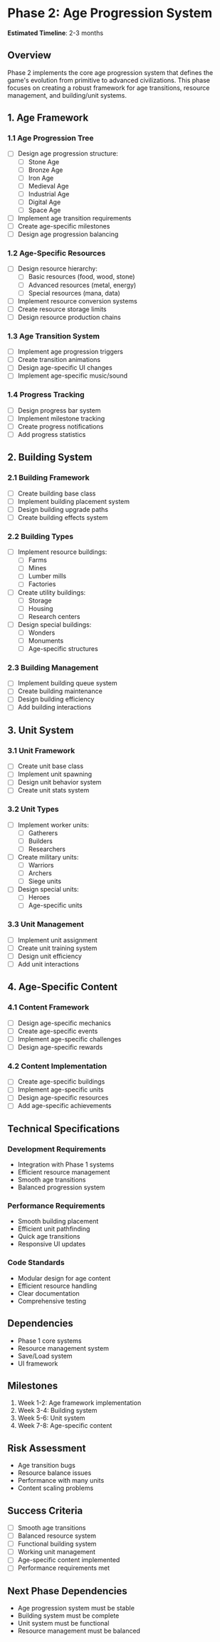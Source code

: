 # Phase 2: Age Progression System
**Estimated Timeline**: 2-3 months

## Overview
Phase 2 implements the core age progression system that defines the game's evolution from primitive to advanced civilizations. This phase focuses on creating a robust framework for age transitions, resource management, and building/unit systems.

## 1. Age Framework

### 1.1 Age Progression Tree
- [ ] Design age progression structure:
  - [ ] Stone Age
  - [ ] Bronze Age
  - [ ] Iron Age
  - [ ] Medieval Age
  - [ ] Industrial Age
  - [ ] Digital Age
  - [ ] Space Age
- [ ] Implement age transition requirements
- [ ] Create age-specific milestones
- [ ] Design age progression balancing

### 1.2 Age-Specific Resources
- [ ] Design resource hierarchy:
  - [ ] Basic resources (food, wood, stone)
  - [ ] Advanced resources (metal, energy)
  - [ ] Special resources (mana, data)
- [ ] Implement resource conversion systems
- [ ] Create resource storage limits
- [ ] Design resource production chains

### 1.3 Age Transition System
- [ ] Implement age progression triggers
- [ ] Create transition animations
- [ ] Design age-specific UI changes
- [ ] Implement age-specific music/sound

### 1.4 Progress Tracking
- [ ] Design progress bar system
- [ ] Implement milestone tracking
- [ ] Create progress notifications
- [ ] Add progress statistics

## 2. Building System

### 2.1 Building Framework
- [ ] Create building base class
- [ ] Implement building placement system
- [ ] Design building upgrade paths
- [ ] Create building effects system

### 2.2 Building Types
- [ ] Implement resource buildings:
  - [ ] Farms
  - [ ] Mines
  - [ ] Lumber mills
  - [ ] Factories
- [ ] Create utility buildings:
  - [ ] Storage
  - [ ] Housing
  - [ ] Research centers
- [ ] Design special buildings:
  - [ ] Wonders
  - [ ] Monuments
  - [ ] Age-specific structures

### 2.3 Building Management
- [ ] Implement building queue system
- [ ] Create building maintenance
- [ ] Design building efficiency
- [ ] Add building interactions

## 3. Unit System

### 3.1 Unit Framework
- [ ] Create unit base class
- [ ] Implement unit spawning
- [ ] Design unit behavior system
- [ ] Create unit stats system

### 3.2 Unit Types
- [ ] Implement worker units:
  - [ ] Gatherers
  - [ ] Builders
  - [ ] Researchers
- [ ] Create military units:
  - [ ] Warriors
  - [ ] Archers
  - [ ] Siege units
- [ ] Design special units:
  - [ ] Heroes
  - [ ] Age-specific units

### 3.3 Unit Management
- [ ] Implement unit assignment
- [ ] Create unit training system
- [ ] Design unit efficiency
- [ ] Add unit interactions

## 4. Age-Specific Content

### 4.1 Content Framework
- [ ] Design age-specific mechanics
- [ ] Create age-specific events
- [ ] Implement age-specific challenges
- [ ] Design age-specific rewards

### 4.2 Content Implementation
- [ ] Create age-specific buildings
- [ ] Implement age-specific units
- [ ] Design age-specific resources
- [ ] Add age-specific achievements

## Technical Specifications

### Development Requirements
- Integration with Phase 1 systems
- Efficient resource management
- Smooth age transitions
- Balanced progression system

### Performance Requirements
- Smooth building placement
- Efficient unit pathfinding
- Quick age transitions
- Responsive UI updates

### Code Standards
- Modular design for age content
- Efficient resource handling
- Clear documentation
- Comprehensive testing

## Dependencies
- Phase 1 core systems
- Resource management system
- Save/Load system
- UI framework

## Milestones
1. Week 1-2: Age framework implementation
2. Week 3-4: Building system
3. Week 5-6: Unit system
4. Week 7-8: Age-specific content

## Risk Assessment
- Age transition bugs
- Resource balance issues
- Performance with many units
- Content scaling problems

## Success Criteria
- [ ] Smooth age transitions
- [ ] Balanced resource system
- [ ] Functional building system
- [ ] Working unit management
- [ ] Age-specific content implemented
- [ ] Performance requirements met

## Next Phase Dependencies
- Age progression system must be stable
- Building system must be complete
- Unit system must be functional
- Resource management must be balanced 